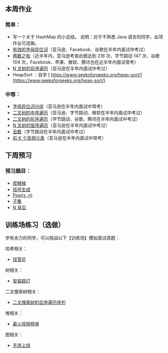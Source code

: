 ## 本周作业

### 简单：

- 写一个关于 HashMap 的小总结。
  说明：对于不熟悉 Java 语言的同学，此项作业可选做。
- [有效的字母异位词](https://leetcode-cn.com/problems/valid-anagram/description/)（亚马逊、Facebook、谷歌在半年内面试中考过）
- [两数之和](https://leetcode-cn.com/problems/two-sum/description/)（近半年内，亚马逊考查此题达到 216 次、字节跳动 147 次、谷歌 104 次，Facebook、苹果、微软、腾讯也在近半年内面试常考）
- [ N 叉树的前序遍历](https://leetcode-cn.com/problems/n-ary-tree-preorder-traversal/description/)（亚马逊在半年内面试中考过）
- HeapSort ：自学 [ https://www.geeksforgeeks.org/heap-sort/](https://www.geeksforgeeks.org/heap-sort/)

### 中等：

- [字母异位词分组](https://leetcode-cn.com/problems/group-anagrams/)（亚马逊在半年内面试中常考）
- [二叉树的中序遍历](https://leetcode-cn.com/problems/binary-tree-inorder-traversal/)（亚马逊、字节跳动、微软在半年内面试中考过）
- [二叉树的前序遍历](https://leetcode-cn.com/problems/binary-tree-preorder-traversal/)（字节跳动、谷歌、腾讯在半年内面试中考过）
- [ N 叉树的层序遍历](https://leetcode-cn.com/problems/n-ary-tree-level-order-traversal/)（亚马逊在半年内面试中考过）
- [丑数](https://leetcode-cn.com/problems/chou-shu-lcof/)（字节跳动在半年内面试中考过）
- [前 K 个高频元素](https://leetcode-cn.com/problems/top-k-frequent-elements/)（亚马逊在半年内面试中常考）

## 下周预习

### 预习题目：

- [爬楼梯](https://leetcode-cn.com/problems/climbing-stairs/)
- [括号生成](https://leetcode-cn.com/problems/generate-parentheses/)
- [ Pow(x, n)](https://leetcode-cn.com/problems/powx-n/)
- [子集](https://leetcode-cn.com/problems/subsets/)
- [ N 皇后](https://leetcode-cn.com/problems/n-queens/)

## 训练场练习（选做）

学有余力的同学，可以挑战以下【训练场】模拟面试真题：

哈希相关：

- [找雪花](https://u.geekbang.org/playground/exam/823?question=7677)

树相关：

- [安装路灯](https://u.geekbang.org/playground/exam/823?question=7758)

二叉搜索树相关：

- [二叉搜索树的后序遍历序列](https://u.geekbang.org/playground/exam/823?question=8126)

堆相关：

- [最火视频榜单](https://u.geekbang.org/playground/exam/823?question=7678)

图相关：

- [手游上线](https://u.geekbang.org/playground/exam/823?question=8287)